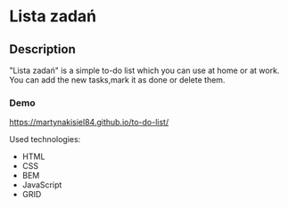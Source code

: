 # Lista zadań
## Description
"Lista zadań" is a simple to-do list which you can use at home or at work. You can add the new tasks,mark it as done or delete them. 
### Demo
https://martynakisiel84.github.io/to-do-list/

Used technologies:
- HTML
- CSS
- BEM
- JavaScript
- GRID
